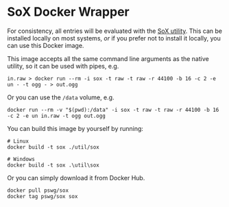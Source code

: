 # SoX Docker Wrapper

For consistency, all entries will be evaluated with the [SoX utility](http://sox.sourceforge.net/). This can be installed locally on most systems, *or* if you prefer not to install it locally, you can use this Docker image.

This image accepts all the same command line arguments as the native utility, so it can be used with pipes, e.g.

    in.raw > docker run --rm -i sox -t raw -t raw -r 44100 -b 16 -c 2 -e un - -t ogg - > out.ogg

Or you can use the `/data` volume, e.g.

    docker run --rm -v "$(pwd):/data" -i sox -t raw -t raw -r 44100 -b 16 -c 2 -e un in.raw -t ogg out.ogg

You can build this image by yourself by running:

    # Linux
    docker build -t sox ./util/sox

    # Windows
    docker build -t sox .\util\sox

Or you can simply download it from Docker Hub.

    docker pull pswg/sox
    docker tag pswg/sox sox
